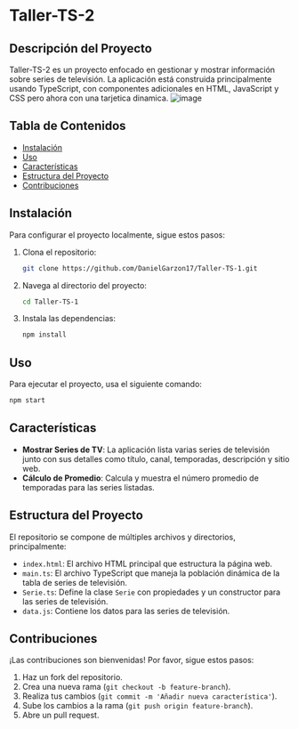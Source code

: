 # Taller-TS-2

## Descripción del Proyecto
Taller-TS-2 es un proyecto enfocado en gestionar y mostrar información sobre series de televisión. La aplicación está construida principalmente usando TypeScript, con componentes adicionales en HTML, JavaScript y CSS pero ahora con una tarjetica dinamica.
![image](https://github.com/user-attachments/assets/fd0b1e96-d573-4dd0-aa4c-0038679dc334)



## Tabla de Contenidos
- [Instalación](#instalación)
- [Uso](#uso)
- [Características](#características)
- [Estructura del Proyecto](#estructura-del-proyecto)
- [Contribuciones](#contribuciones)

## Instalación
Para configurar el proyecto localmente, sigue estos pasos:

1. Clona el repositorio:
    ```bash
    git clone https://github.com/DanielGarzon17/Taller-TS-1.git
    ```
2. Navega al directorio del proyecto:
    ```bash
    cd Taller-TS-1
    ```
3. Instala las dependencias:
    ```bash
    npm install
    ```

## Uso
Para ejecutar el proyecto, usa el siguiente comando:
```bash
npm start
```
## Características
- **Mostrar Series de TV**: La aplicación lista varias series de televisión junto con sus detalles como título, canal, temporadas, descripción y sitio web.
- **Cálculo de Promedio**: Calcula y muestra el número promedio de temporadas para las series listadas.

## Estructura del Proyecto
El repositorio se compone de múltiples archivos y directorios, principalmente:
- `index.html`: El archivo HTML principal que estructura la página web.
- `main.ts`: El archivo TypeScript que maneja la población dinámica de la tabla de series de televisión.
- `Serie.ts`: Define la clase `Serie` con propiedades y un constructor para las series de televisión.
- `data.js`: Contiene los datos para las series de televisión.

## Contribuciones
¡Las contribuciones son bienvenidas! Por favor, sigue estos pasos:

1. Haz un fork del repositorio.
2. Crea una nueva rama (`git checkout -b feature-branch`).
3. Realiza tus cambios (`git commit -m 'Añadir nueva característica'`).
4. Sube los cambios a la rama (`git push origin feature-branch`).
5. Abre un pull request.

